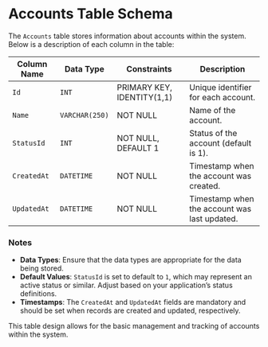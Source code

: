 # Accounts Table Schema

The `Accounts` table stores information about accounts within the system. Below is a description of each column in the table:

| Column Name | Data Type      | Constraints                | Description                                  |
| ----------- | -------------- | -------------------------- | -------------------------------------------- |
| `Id`        | `INT`          | PRIMARY KEY, IDENTITY(1,1) | Unique identifier for each account.          |
| `Name`      | `VARCHAR(250)` | NOT NULL                   | Name of the account.                         |
| `StatusId`  | `INT`          | NOT NULL, DEFAULT 1        | Status of the account (default is 1).        |
| `CreatedAt` | `DATETIME`     | NOT NULL                   | Timestamp when the account was created.      |
| `UpdatedAt` | `DATETIME`     | NOT NULL                   | Timestamp when the account was last updated. |

### Notes

- **Data Types**: Ensure that the data types are appropriate for the data being stored.
- **Default Values**: `StatusId` is set to default to `1`, which may represent an active status or similar. Adjust based on your application’s status definitions.
- **Timestamps**: The `CreatedAt` and `UpdatedAt` fields are mandatory and should be set when records are created and updated, respectively.

This table design allows for the basic management and tracking of accounts within the system.
